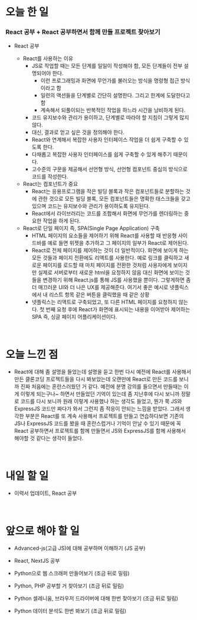 # 오늘 한 일

### React 공부 + React 공부하면서 함께 만들 프로젝트 찾아보기

- React 공부

  - React를 사용하는 이유
    - JS로 작업할 때는 모든 단계를 일일이 작성해야 함, 모든 단계들이 전부 설명되어야 한다.
      - 이런 프로그래밍과 화면에 무언가를 불러오는 방식을 명령형 접근 방식이라고 함
      - 일련의 액션들을 단계별로 간단히 설명한다. 그리고 한계에 도달한다고 함
      - 계속해서 되풀이되는 반복적인 작업을 하느라 시간을 낭비하게 된다.
    - 코드 유지보수와 관리가 용이하고, 단계별로 따라야 할 지침이 그렇게 많지 않다.
    - 대신, 결과로 얻고 싶은 것을 정의해야 한다.
    - React와 연계해서 복잡한 사용자 인터페이스 작업을 더 쉽게 구축할 수 있도록 한다.
    - 다채롭고 복잡한 사용자 인터페이스를 쉽게 구축할 수 있게 해주기 때문이다.
    - 고수준의 구문을 제공해서 선언형 방식, 선언형 컴포넌트 중심의 방식으로 코드를 작성한다.
  - React는 컴포넌트가 중요
    - React는 응용프로그램을 작은 빌딩 블록과 작은 컴포넌트들로 분할하는 것에 관한 것으로 모든 빌딩 블록, 모든 컴포넌트들은 명확한 태스크들을 갖고 있으며 코드는 유지보수와 관리가 용이하도록 유지된다.
    - React에서 라이브러리는 코드를 조합해서 화면에 무언가를 렌더링하는 중요한 작업을 하게 된다.
  - React로 단일 페이지 즉, SPA(Single Page Application) 구축
    - HTML 페이지의 요소들을 제어하기 위해 React를 사용할 때 반응형 사이드바를 예로 들면 위젯을 추가하고 그 페이지의 일부가 React로 제어된다.
    - React로 전체 페이지를 제어하는 것이 더 일반적이다. 화면에 보이게 하는 모든 것들과 페이지 전환에도 리액트를 사용한다. 예로 링크를 클릭하고 새로운 페이지를 로드할 때 마치 페이지를 전환한 것처럼 사용자에게 보이지만 실제로 서버로부터 새로운 html을 요청하지 않음 대신 화면에 보이는 것들을 변경하기 위해 React.js를 통해 JS를 사용했을 뿐이다. 그렇게하면 좀 더 매끄러운 UI와 더 나은 UX를 제공해준다. 여기서 좋은 예시로 넷플릭스에서 내 리스트 항목 같은 버튼을 클릭했을 때 같은 상황
    - 넷플릭스는 리액트로 구축되었고, 또 다른 HTML 페이지를 요청하지 않는다. 첫 번째 요청 후에 React가 화면에 표시되는 내용을 이어받아 제어하는 SPA 즉, 싱글 페이지 어플리케이션이다.

<br />

# 오늘 느낀 점

- React에 대해 좀 설명을 들었는데 설명을 듣고 한번 다시 예전에 React를 사용해서 만든 클론코딩 프로젝트들을 다시 봐보았는데 오랜만에 React로 만든 코드를 보니까 진짜 처음에는 혼란스러웠던 거 같다. 예전에 분명 강의를 들으면서 만들때는 이게 이렇게 되는구나~ 하면서 만들었던 기억이 있는데 좀 지난후에 다시 보니까 정말로 코드를 다시 보니까 원래 이렇게 사용했나 하는 생각도 들었고, 뭔가 쭉 JS와 ExpressJS 코드만 짜다가 와서 그런지 좀 적응이 안되는 느낌을 받았다. 그래서 생각한 부분은 React를 또 계속 사용해서 프로젝트를 만들고 연습하다보면 기존의 JS나 ExpressJS 코드를 봤을 때 혼란스럽거나 기억이 안날 수 있기 때문에 꼭 React 공부하면서 프로젝트를 함께 만들면서 JS와 ExpressJS를 함께 사용해서 해야할 것 같다는 생각이 들었다.

<br />

# 내일 할 일

- 이력서 업데이트, React 공부

<br />

# 앞으로 해야 할 일

- Advanced-js(고급 JS)에 대해 공부하며 이해하기 (JS 공부)

- React, NextJS 공부

- Python으로 웹 스크래퍼 만들어보기 (조금 뒤로 밀림)

- Python, PHP 공부할 거 찾아보기 (조금 뒤로 밀림)

- Python 셀레니움, 브라우저 드라이버에 대해 한번 찾아보기 (조금 뒤로 밀림)

- Python 데이터 분석도 한번 봐보기 (조금 뒤로 밀림)